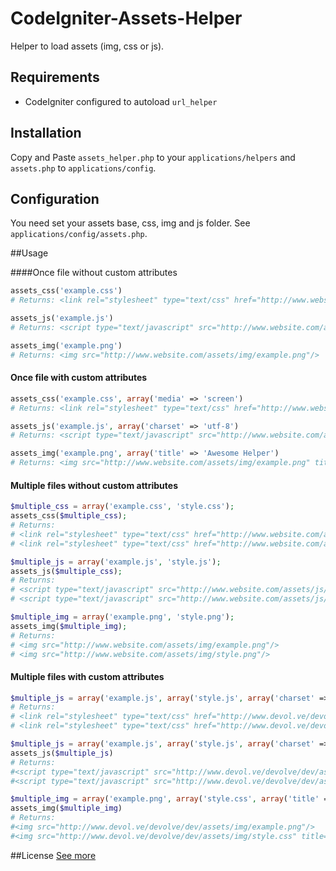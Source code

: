CodeIgniter-Assets-Helper
=========================

Helper to load assets (img, css or js).

## Requirements
* CodeIgniter configured to autoload `url_helper`

## Installation
Copy and Paste `assets_helper.php` to your `applications/helpers` and `assets.php` to `applications/config`.

## Configuration
You need set your assets base, css, img and js folder. See `applications/config/assets.php`.

##Usage

####Once file without custom attributes
```php
assets_css('example.css')
# Returns: <link rel="stylesheet" type="text/css" href="http://www.website.com/assets/css/example.css">

assets_js('example.js')
# Returns: <script type="text/javascript" src="http://www.website.com/assets/js/example.js"></script>

assets_img('example.png')
# Returns: <img src="http://www.website.com/assets/img/example.png"/>
```

#### Once file with custom attributes
```php
assets_css('example.css', array('media' => 'screen')
# Returns: <link rel="stylesheet" type="text/css" href="http://www.website.com/assets/css/example.css" media="screen">

assets_js('example.js', array('charset' => 'utf-8')
# Returns: <script type="text/javascript" src="http://www.website.com/assets/js/example.js" charset="utf-8"></script>

assets_img('example.png', array('title' => 'Awesome Helper')
# Returns: <img src="http://www.website.com/assets/img/example.png" title="Awesome Helper"/>
```

#### Multiple files without custom attributes
```php
$multiple_css = array('example.css', 'style.css');
assets_css($multiple_css); 
# Returns:
# <link rel="stylesheet" type="text/css" href="http://www.website.com/assets/css/example.css">
# <link rel="stylesheet" type="text/css" href="http://www.website.com/assets/css/style.css">

$multiple_js = array('example.js', 'style.js');
assets_js($multiple_css); 
# Returns:
# <script type="text/javascript" src="http://www.website.com/assets/js/example.js"></script>
# <script type="text/javascript" src="http://www.website.com/assets/js/style.js"></script>

$multiple_img = array('example.png', 'style.png');
assets_img($multiple_img); 
# Returns:
# <img src="http://www.website.com/assets/img/example.png"/>
# <img src="http://www.website.com/assets/img/style.png"/>
```

#### Multiple files with custom attributes
```php
$multiple_js = array('example.js', array('style.js', array('charset' => 'utf-8')));
# Returns:
# <link rel="stylesheet" type="text/css" href="http://www.devol.ve/devolve/dev/assets/css/example.css">
# <link rel="stylesheet" type="text/css" href="http://www.devol.ve/devolve/dev/assets/css/style.css" media="screen">

$multiple_js = array('example.js', array('style.js', array('charset' => 'utf-8')));
assets_js($multiple_js)
# Returns:
#<script type="text/javascript" src="http://www.devol.ve/devolve/dev/assets/js/example.js"></script>
#<script type="text/javascript" src="http://www.devol.ve/devolve/dev/assets/js/style.js" charset="utf-8"></script>

$multiple_img = array('example.png', array('style.css', array('title' => 'Awesome Helper')));
assets_img($multiple_img)
# Returns:
#<img src="http://www.devol.ve/devolve/dev/assets/img/example.png"/>
#<img src="http://www.devol.ve/devolve/dev/assets/img/style.css" title="Awesome Helper"/>

```

##License
[See more](https://github.com/gpedro/CodeIgniter-Assets-Helper/blob/master/LICENSE)
